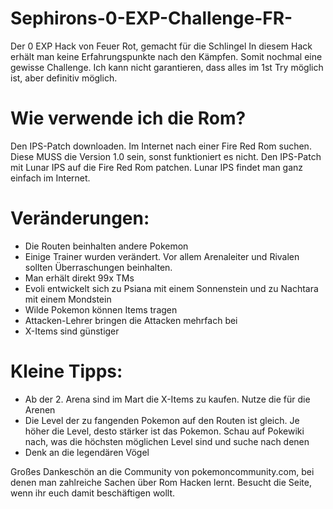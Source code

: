 # Sephirons-0-EXP-Challenge-FR-
Der 0 EXP Hack von Feuer Rot, gemacht für die Schlingel
In diesem Hack erhält man keine Erfahrungspunkte nach den Kämpfen. Somit nochmal eine gewisse Challenge. Ich kann nicht garantieren, dass alles im 1st Try möglich ist, aber definitiv möglich.

# Wie verwende ich die Rom?
Den IPS-Patch downloaden. Im Internet nach einer Fire Red Rom suchen. Diese MUSS die Version 1.0 sein, sonst funktioniert es nicht. Den IPS-Patch mit Lunar IPS auf die Fire Red Rom patchen. Lunar IPS findet man ganz einfach im Internet.

# Veränderungen:

- Die Routen beinhalten andere Pokemon
- Einige Trainer wurden verändert. Vor allem Arenaleiter und Rivalen sollten Überraschungen beinhalten.
- Man erhält direkt 99x TMs
- Evoli entwickelt sich zu Psiana mit einem Sonnenstein und zu Nachtara mit einem Mondstein
- Wilde Pokemon können Items tragen
- Attacken-Lehrer bringen die Attacken mehrfach bei
- X-Items sind günstiger

# Kleine Tipps:

- Ab der 2. Arena sind im Mart die X-Items zu kaufen. Nutze die für die Arenen
- Die Level der zu fangenden Pokemon auf den Routen ist gleich. Je höher die Level, desto stärker ist das Pokemon. Schau auf Pokewiki nach, was die höchsten möglichen Level sind und suche nach denen
- Denk an die legendären Vögel

Großes Dankeschön an die Community von pokemoncommunity.com, bei denen man zahlreiche Sachen über Rom Hacken lernt. Besucht die Seite, wenn ihr euch damit beschäftigen wollt.
